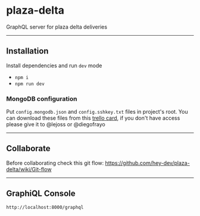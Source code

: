# plaza-delta

GraphQL server for plaza delta deliveries

-----------

## Installation

Install dependencies and run `dev` mode

- `npm i `
- `npm run dev`

### MongoDB configuration

Put `config.mongodb.json` and `config.sshkey.txt` files in project's root. You can download these files from this [trello card](https://trello.com/c/K8sPWy2k/1-mongodb), if you don't have access please give it to @lejoss or @diegofrayo

-----------

## Collaborate 

Before collaborating check this git flow: https://github.com/hey-dev/plaza-delta/wiki/Git-flow

-----------

## GraphiQL Console

`http://localhost:8000/graphql`